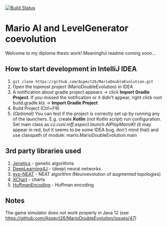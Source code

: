[![Build Status](https://travis-ci.com/Aspect26/MarioDoubleEvolution.svg?branch=master)](https://travis-ci.com/Aspect26/MarioDoubleEvolution)

# Mario AI and LevelGenerator coevolution

Welcome to my diploma thesis work! Meaningful readme coming soon...

## How to start development in IntelliJ IDEA

1. ```git clone https://github.com/Aspect26/MarioDoubleEvolution.git```
2. Open the topmost project (MarioDoubleEvolution) in IDEA
3. A notification about gradle project appears -> click **Import Gradle Project**. If you missed the notification or it didn't appear, right click root build.gradle.kts -> **Import Gradle Project**
4. Build Project (Ctrl+F9)
5. *(Optional)* You can test if the project is correctly set up by running any of the launchers. E.g. create **Kotlin** (not Kotlin script) run configuration. Set main class as *cz.cuni.mff.aspect.launch.AIPlayMarioKt* (it may appear in red, but it seems to be some IDEA bug, don't mind that) and use classpath of module: mario.MarioDoubleEvolution.main

## 3rd party libraries used

1. [Jenetics](http://jenetics.io/) - genetic algorithms
2. [DeepLearning4J](https://deeplearning4j.org/) - (deep) neural networks 
3. [evo-NEAT](https://github.com/vishnugh/evo-NEAT) - NEAT algorithm (Neuroevolution of augmented topologies)
4. [XChart](http://knowm.org/open-source/xchart) - charts
5. [HuffmanEncoding](https://github.com/marvinjason/HuffmanCoding) - Huffman encoding

## Notes
The game simulator does not work properly in Java 12 (see https://github.com/Aspect26/MarioDoubleEvolution/issues/47)
